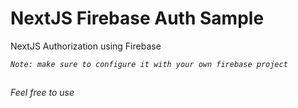 # NextJS Firebase Auth Sample

NextJS Authorization using Firebase

_`Note: make sure to configure it with your own firebase project`_


##
###### Feel free to use
